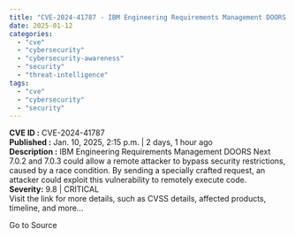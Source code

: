```yaml
---
title: "CVE-2024-41787 - IBM Engineering Requirements Management DOORS Next Remote Code Execution (RCE)"
date: 2025-01-12
categories: 
  - "cve"
  - "cybersecurity"
  - "cybersecurity-awareness"
  - "security"
  - "threat-intelligence"
tags: 
  - "cve"
  - "cybersecurity"
  - "security"
---
```


**CVE ID :** CVE-2024-41787  
**Published :** Jan. 10, 2025, 2:15 p.m. | 2 days, 1 hour ago  
**Description :** IBM Engineering Requirements Management DOORS Next 7.0.2 and 7.0.3 could allow a remote attacker to bypass security restrictions, caused by a race condition. By sending a specially crafted request, an attacker could exploit this vulnerability to remotely execute code.  
**Severity:** 9.8 | CRITICAL  
Visit the link for more details, such as CVSS details, affected products, timeline, and more...

Go to Source
